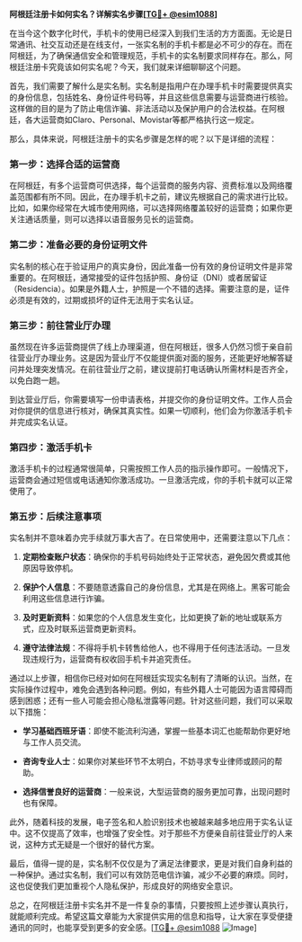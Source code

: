 **阿根廷注册卡如何实名？详解实名步骤[[TG💪+ @esim1088](https://t.me/s/esim1088)]**

在当今这个数字化时代，手机卡的使用已经深入到我们生活的方方面面。无论是日常通讯、社交互动还是在线支付，一张实名制的手机卡都是必不可少的存在。而在阿根廷，为了确保通信安全和管理规范，手机卡的实名制要求同样存在。那么，阿根廷注册卡究竟该如何实名呢？今天，我们就来详细聊聊这个问题。

首先，我们需要了解什么是实名制。实名制是指用户在办理手机卡时需要提供真实的身份信息，包括姓名、身份证件号码等，并且这些信息需要与运营商进行核验。这样做的目的是为了防止电信诈骗、非法活动以及保护用户的合法权益。在阿根廷，各大运营商如Claro、Personal、Movistar等都严格执行这一规定。

那么，具体来说，阿根廷注册卡的实名步骤是怎样的呢？以下是详细的流程：

### 第一步：选择合适的运营商

在阿根廷，有多个运营商可供选择，每个运营商的服务内容、资费标准以及网络覆盖范围都有所不同。因此，在办理手机卡之前，建议先根据自己的需求进行比较。比如，如果你经常在大城市使用网络，可以选择网络覆盖较好的运营商；如果你更关注通话质量，则可以选择以语音服务见长的运营商。

### 第二步：准备必要的身份证明文件

实名制的核心在于验证用户的真实身份，因此准备一份有效的身份证明文件是非常重要的。在阿根廷，通常接受的证件包括护照、身份证（DNI）或者居留证（Residencia）。如果是外籍人士，护照是一个不错的选择。需要注意的是，证件必须是有效的，过期或损坏的证件无法用于实名认证。

### 第三步：前往营业厅办理

虽然现在许多运营商提供了线上办理渠道，但在阿根廷，很多人仍然习惯于亲自前往营业厅办理业务。这是因为营业厅不仅能提供面对面的服务，还能更好地解答疑问并处理突发情况。在前往营业厅之前，建议提前打电话确认所需材料是否齐全，以免白跑一趟。

到达营业厅后，你需要填写一份申请表格，并提交你的身份证明文件。工作人员会对你提供的信息进行核对，确保其真实性。如果一切顺利，他们会为你激活手机卡并完成实名认证。

### 第四步：激活手机卡

激活手机卡的过程通常很简单，只需按照工作人员的指示操作即可。一般情况下，运营商会通过短信或电话通知你激活成功。一旦激活完成，你的手机卡就可以正常使用了。

### 第五步：后续注意事项

实名制并不意味着办完手续就万事大吉了。在日常使用中，还需要注意以下几点：

1. **定期检查账户状态**：确保你的手机号码始终处于正常状态，避免因欠费或其他原因导致停机。
   
2. **保护个人信息**：不要随意透露自己的身份信息，尤其是在网络上。黑客可能会利用这些信息进行诈骗。

3. **及时更新资料**：如果您的个人信息发生变化，比如更换了新的地址或联系方式，应及时联系运营商更新资料。

4. **遵守法律法规**：不得将手机卡转售给他人，也不得用于任何违法活动。一旦发现违规行为，运营商有权收回手机卡并追究责任。

通过以上步骤，相信你已经对如何在阿根廷实现实名制有了清晰的认识。当然，在实际操作过程中，难免会遇到各种问题。例如，有些外籍人士可能因为语言障碍而感到困惑；还有一些人可能会担心隐私泄露等问题。针对这些问题，我们可以采取以下措施：

- **学习基础西班牙语**：即使不能流利沟通，掌握一些基本词汇也能帮助你更好地与工作人员交流。
  
- **咨询专业人士**：如果你对某些环节不太明白，不妨寻求专业律师或顾问的帮助。

- **选择信誉良好的运营商**：一般来说，大型运营商的服务更加可靠，出现问题时也有保障。

此外，随着科技的发展，电子签名和人脸识别技术也被越来越多地应用于实名认证中。这不仅提高了效率，也增强了安全性。对于那些不方便亲自前往营业厅的人来说，这种方式无疑是一个很好的替代方案。

最后，值得一提的是，实名制不仅仅是为了满足法律要求，更是对我们自身利益的一种保护。通过实名制，我们可以有效防范电信诈骗，减少不必要的麻烦。同时，这也促使我们更加重视个人隐私保护，形成良好的网络安全意识。

总之，在阿根廷注册卡实名并不是一件复杂的事情，只要按照上述步骤认真执行，就能顺利完成。希望这篇文章能为大家提供实用的信息和指导，让大家在享受便捷通讯的同时，也能享受到更多的安全感。[[TG💪+ @esim1088](https://t.me/s/esim1088) ![Image](https://i.postimg.cc/4NQfJmqS/Snipaste-2025-05-13-00-14-12.png)]